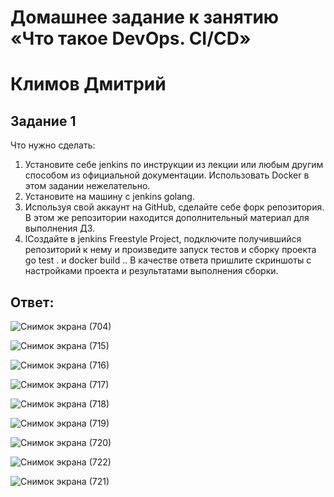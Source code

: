 # Домашнее задание к занятию «Что такое DevOps. СI/СD»

# Климов Дмитрий

## Задание 1
Что нужно сделать:

1. Установите себе jenkins по инструкции из лекции или любым другим способом из официальной документации. Использовать Docker в этом задании нежелательно.
2. Установите на машину с jenkins golang.
3. Используя свой аккаунт на GitHub, сделайте себе форк репозитория. В этом же репозитории находится дополнительный материал для выполнения ДЗ.
4. lСоздайте в jenkins Freestyle Project, подключите получившийся репозиторий к нему и произведите запуск тестов и сборку проекта go test . и docker build ..
В качестве ответа пришлите скриншоты с настройками проекта и результатами выполнения сборки.



## Ответ:

![Снимок экрана (704)](https://github.com/user-attachments/assets/5a5aaad0-9a8b-4c18-a9ae-24d307fd4bad)

![Снимок экрана (715)](https://github.com/user-attachments/assets/1df73a2e-9c7e-49d7-a19a-071f8b5c0075)

![Снимок экрана (716)](https://github.com/user-attachments/assets/ef9ec9f7-a8a6-4853-84a5-ec8dd4c16352)

![Снимок экрана (717)](https://github.com/user-attachments/assets/ff2f1a58-561f-41dd-a882-0492d04ae6e9)

![Снимок экрана (718)](https://github.com/user-attachments/assets/67ee0499-dafa-4a3a-9556-350f2fccfcde)

![Снимок экрана (719)](https://github.com/user-attachments/assets/ecde1f06-509e-4f30-8ac3-2595f9d77f17)

![Снимок экрана (720)](https://github.com/user-attachments/assets/1ce716c1-2e53-499b-a2d0-f620fb8b6fad)

![Снимок экрана (722)](https://github.com/user-attachments/assets/41055f2e-8dd5-4e6b-81a3-053ed273686b)

![Снимок экрана (721)](https://github.com/user-attachments/assets/f1cb3b58-61ce-4f80-beb5-e76188c4b7a9)







